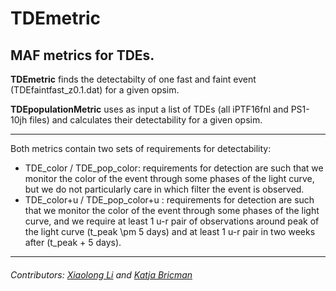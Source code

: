 # TDEmetric
MAF metrics for TDEs.
---
**TDEmetric** finds the detectabilty of one fast and faint event (TDEfaintfast_z0.1.dat) for a given opsim.

**TDEpopulationMetric** uses as input a list of TDEs (all iPTF16fnl and PS1-10jh files) and calculates their detectability for a given opsim.

---
Both metrics contain two sets of requirements for detectability:
   - TDE_color / TDE_pop_color: requirements for detection are such that we monitor the color of the event through some phases of the light curve, but we do not particularly care in which filter the event is observed.
   - TDE_color+u / TDE_pop_color+u : requirements for detection are such that we monitor the color of the event through some phases of the light curve, and we require at least 1 u-r pair of observations around peak of the light curve (t_peak \pm 5 days) and at least 1 u-r pair in two weeks after (t_peak + 5 days).
---
###### Contributors: [Xiaolong Li](https://github.com/xiaolng) and [Katja Bricman](https://github.com/Bricmank)
